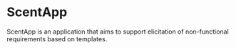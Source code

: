 # ScentApp

ScentApp is an application that aims to support elicitation of non-functional requirements based on templates.
